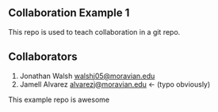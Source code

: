 
## Collaboration Example 1

This repo is used to teach collaboration in a git repo.

## Collaborators

1. Jonathan Walsh walshj05@moravian.edu
2. Jamell Alvarez alvarezj@moravian.edu <- (typo obviously)

This example repo is awesome

